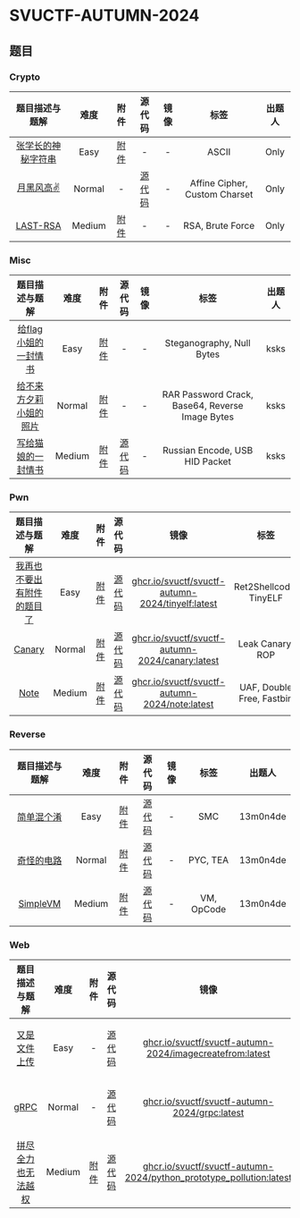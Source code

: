 # SVUCTF-AUTUMN-2024

## 题目

### Crypto

|                       题目描述与题解                       |   难度   |                       附件                        |                     源代码                      | 镜像  |              标签               | 出题人  |
| :-------------------------------------------------: | :----: | :---------------------------------------------: | :------------------------------------------: | :-: | :---------------------------: | :--: |
| [张学长的神秘字符串](challenges/crypto/ascii_sum/README.md)  |  Easy  |  [附件](challenges/crypto/ascii_sum/attachments)  |                      -                       |  -  |             ASCII             | Only |
| [月黑风高✌](challenges/crypto/affine_cipher/README.md)  | Normal |                        -                        | [源代码](challenges/crypto/affine_cipher/build) |  -  | Affine Cipher, Custom Charset | Only |
| [LAST-RSA](challenges/crypto/rsa_small_n/README.md) | Medium | [附件](challenges/crypto/rsa_small_n/attachments) |                      -                       |  -  |       RSA, Brute Force        | Only |

### Misc

|                        题目描述与题解                         |   难度   |                        附件                         |                     源代码                      | 镜像  |                       标签                        | 出题人  |
| :----------------------------------------------------: | :----: | :-----------------------------------------------: | :------------------------------------------: | :-: | :---------------------------------------------: | :--: |
|  [给flag小姐的一封情书](challenges/misc/null_byte/README.md)   |  Easy  |    [附件](challenges/misc/null_byte/attachments)    |                      -                       |  -  |            Steganography, Null Bytes            | ksks |
|  [给不来方夕莉小姐的照片](challenges/misc/rar_passwd/README.md)   | Normal |   [附件](challenges/misc/rar_passwd/attachments)    |                      -                       |  -  | RAR Password Crack, Base64, Reverse Image Bytes | ksks |
| [写给猫娘的一封情书](challenges/misc/russian_usb_hid/README.md) | Medium | [附件](challenges/misc/russian_usb_hid/attachments) | [源代码](challenges/misc/russian_usb_hid/build) |  -  |         Russian Encode, USB HID Packet          | ksks |

### Pwn

|                      题目描述与题解                      |   难度   |                    附件                    |                 源代码                 |                                                      镜像                                                      |            标签             |   出题人    |
| :-----------------------------------------------: | :----: | :--------------------------------------: | :---------------------------------: | :----------------------------------------------------------------------------------------------------------: | :-----------------------: | :------: |
| [我再也不要出有附件的题目了](challenges/pwn/tinyelf/README.md) |  Easy  | [附件](challenges/pwn/tinyelf/attachments) | [源代码](challenges/pwn/tinyelf/build) | [ghcr.io/svuctf/svuctf-autumn-2024/tinyelf:latest](https://ghcr.io/svuctf/svuctf-autumn-2024/tinyelf:latest) |  Ret2Shellcode, TinyELF   | 13m0n4de |
|     [Canary](challenges/pwn/canary/README.md)     | Normal | [附件](challenges/pwn/canary/attachments)  | [源代码](challenges/pwn/canary/build)  |  [ghcr.io/svuctf/svuctf-autumn-2024/canary:latest](https://ghcr.io/svuctf/svuctf-autumn-2024/canary:latest)  |     Leak Canary, ROP      | 13m0n4de |
|       [Note](challenges/pwn/note/README.md)       | Medium |  [附件](challenges/pwn/note/attachments)   |  [源代码](challenges/pwn/note/build)   |    [ghcr.io/svuctf/svuctf-autumn-2024/note:latest](https://ghcr.io/svuctf/svuctf-autumn-2024/note:latest)    | UAF, Double Free, Fastbin | 13m0n4de |

### Reverse

|                      题目描述与题解                       |   难度   |                       附件                       |                    源代码                    | 镜像  |     标签     |   出题人    |
| :------------------------------------------------: | :----: | :--------------------------------------------: | :---------------------------------------: | :-: | :--------: | :------: |
|     [简单混个淆](challenges/reverse/smc/README.md)      |  Easy  |    [附件](challenges/reverse/smc/attachments)    |    [源代码](challenges/reverse/smc/build)    |  -  |    SMC     | 13m0n4de |
|   [奇怪的电路](challenges/reverse/pyc_tea/README.md)    | Normal |  [附件](challenges/reverse/pyc_tea/attachments)  |  [源代码](challenges/reverse/pyc_tea/build)  |  -  |  PYC, TEA  | 13m0n4de |
| [SimpleVM](challenges/reverse/simple_vm/README.md) | Medium | [附件](challenges/reverse/simple_vm/attachments) | [源代码](challenges/reverse/simple_vm/build) |  -  | VM, OpCode | 13m0n4de |

### Web

|                             题目描述与题解                              |   难度   |                             附件                              |                          源代码                           |                                                                         镜像                                                                         |                       标签                        |   出题人    |
| :--------------------------------------------------------------: | :----: | :---------------------------------------------------------: | :----------------------------------------------------: | :------------------------------------------------------------------------------------------------------------------------------------------------: | :---------------------------------------------: | :------: |
|        [又是文件上传](challenges/web/imagecreatefrom/README.md)        |  Easy  |                              -                              |      [源代码](challenges/web/imagecreatefrom/build)       |            [ghcr.io/svuctf/svuctf-autumn-2024/imagecreatefrom:latest](https://ghcr.io/svuctf/svuctf-autumn-2024/imagecreatefrom:latest)            | PHP, File Upload, Image Rerendering, GD Library |   Only   |
|              [gRPC](challenges/web/grpc/README.md)               | Normal |                              -                              |            [源代码](challenges/web/grpc/build)            |                       [ghcr.io/svuctf/svuctf-autumn-2024/grpc:latest](https://ghcr.io/svuctf/svuctf-autumn-2024/grpc:latest)                       | gRPC, Service Discovery, API Version Downgrade  | 13m0n4de |
| [拼尽全力也无法越权](challenges/web/python_prototype_pollution/README.md) | Medium | [附件](challenges/web/python_prototype_pollution/attachments) | [源代码](challenges/web/python_prototype_pollution/build) | [ghcr.io/svuctf/svuctf-autumn-2024/python_prototype_pollution:latest](https://ghcr.io/svuctf/svuctf-autumn-2024/python_prototype_pollution:latest) |        Python, Prototype Pollution, JWT         | 13m0n4de |
